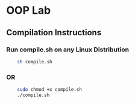 # OOP Lab

## Compilation Instructions
### Run compile.sh on any Linux Distribution
```bash
    sh compile.sh
```
### OR
```bash
    sudo chmod +x compile.sh
    ./compile.sh
```
